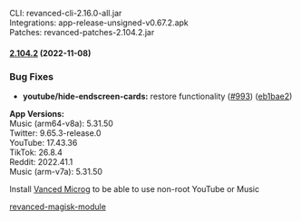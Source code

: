 CLI: revanced-cli-2.16.0-all.jar  
Integrations: app-release-unsigned-v0.67.2.apk  
Patches: revanced-patches-2.104.2.jar  

#### [2.104.2](https://github.com/revanced/revanced-patches/compare/v2.104.1...v2.104.2) (2022-11-08)
### Bug Fixes
* **youtube/hide-endscreen-cards:** restore functionality ([#993](https://github.com/revanced/revanced-patches/issues/993)) ([eb1bae2](https://github.com/revanced/revanced-patches/commit/eb1bae2c55e65ad29030dce6746a18662dd0fe25))

  
**App Versions:**  
Music (arm64-v8a): 5.31.50  
Twitter: 9.65.3-release.0  
YouTube: 17.43.36  
TikTok: 26.8.4  
Reddit: 2022.41.1  
Music (arm-v7a): 5.31.50  

Install [Vanced Microg](https://github.com/TeamVanced/VancedMicroG/releases) to be able to use non-root YouTube or Music  

[revanced-magisk-module](https://github.com/j-hc/revanced-magisk-module)  

